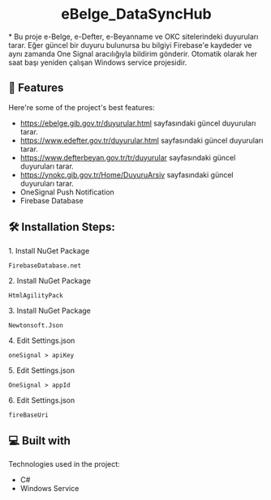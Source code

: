 <h1 align="center" id="title">eBelge_DataSyncHub</h1>

<p id="description">
  * Bu proje e-Belge, e-Defter, e-Beyanname ve OKC sitelerindeki duyuruları tarar. Eğer güncel bir duyuru bulunursa bu bilgiyi Firebase'e kaydeder ve aynı zamanda One Signal aracılığıyla bildirim gönderir. Otomatik olarak her saat başı yeniden çalışan Windows service projesidir.</p>

  
  
<h2>🧐 Features</h2>

Here're some of the project's best features:

*   https://ebelge.gib.gov.tr/duyurular.html sayfasındaki güncel duyuruları tarar.
*   https://www.edefter.gov.tr/duyurular.html sayfasındaki güncel duyuruları tarar.
*   https://www.defterbeyan.gov.tr/tr/duyurular sayfasındaki güncel duyuruları tarar.
*   https://ynokc.gib.gov.tr/Home/DuyuruArsiv sayfasındaki güncel duyuruları tarar.
*   OneSignal Push Notification
*   Firebase Database

<h2>🛠️ Installation Steps:</h2>

<p>1. Install NuGet Package</p>

```
FirebaseDatabase.net
```

<p>2. Install NuGet Package</p>

```
HtmlAgilityPack
```

<p>3. Install NuGet Package</p>

```
Newtonsoft.Json
```

<p>4. Edit Settings.json</p>

```
oneSignal > apiKey
```

<p>5. Edit Settings.json</p>

```
OneSignal > appId
```

<p>6. Edit Settings.json</p>

```
fireBaseUri
```

  
  
<h2>💻 Built with</h2>

Technologies used in the project:

*   C#
*   Windows Service
